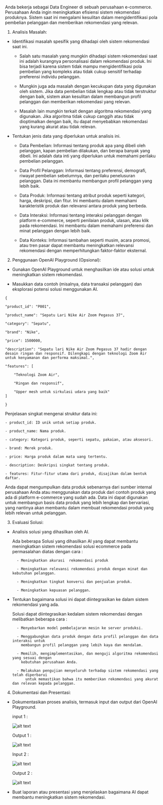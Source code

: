 Anda bekerja sebagai Data Engineer di sebuah perusahaan e-commerce. Perusahaan Anda ingin meningkatkan efisiensi sistem rekomendasi produknya. Sistem saat ini mengalami kesulitan dalam mengidentifikasi pola pembelian pelanggan dan memberikan rekomendasi yang relevan.


1. Analisis Masalah:
    
- Identifikasi masalah spesifik yang dihadapi oleh sistem rekomendasi saat ini.

    - Salah satu masalah yang mungkin dihadapi sistem rekomendasi saat ini adalah kurangnya personalisasi dalam rekomendasi produk. Ini bisa terjadi karena sistem tidak mampu mengidentifikasi pola pembelian yang kompleks atau tidak cukup sensitif terhadap preferensi individu pelanggan.
        
    - Mungkin juga ada masalah dengan kecukupan data yang digunakan oleh sistem. Jika data pembelian tidak lengkap atau tidak terstruktur dengan baik, sistem akan kesulitan dalam membangun profil pelanggan dan memberikan rekomendasi yang relevan.
        
    - Masalah lain mungkin terkait dengan algoritma rekomendasi yang digunakan. Jika algoritma tidak cukup canggih atau tidak dioptimalkan dengan baik, itu dapat menyebabkan rekomendasi yang kurang akurat atau tidak relevan.
    
- Tentukan jenis data yang diperlukan untuk analisis ini.

    - Data Pembelian: Informasi tentang produk apa yang dibeli oleh pelanggan, kapan pembelian dilakukan, dan berapa banyak yang dibeli. Ini adalah data inti yang diperlukan untuk memahami perilaku pembelian pelanggan.

    - Data Profil Pelanggan: Informasi tentang preferensi, demografi, riwayat pembelian sebelumnya, dan perilaku penelusuran pelanggan. Data ini membantu membangun profil pelanggan yang lebih baik.

    - Data Produk: Informasi tentang atribut produk seperti kategori, harga, deskripsi, dan fitur. Ini membantu dalam memahami karakteristik produk dan relevansi antara produk yang berbeda.

    - Data Interaksi: Informasi tentang interaksi pelanggan dengan platform e-commerce, seperti penilaian produk, ulasan, atau klik pada rekomendasi. Ini membantu dalam memahami preferensi dan minat pelanggan dengan lebih baik.

    - Data Konteks: Informasi tambahan seperti musim, acara promosi, atau tren pasar dapat membantu meningkatkan relevansi rekomendasi dengan memperhitungkan faktor-faktor eksternal.

2. Penggunaan OpenAI Playground (Opsional):

- Gunakan OpenAI Playground untuk menghasilkan ide atau solusi untuk meningkatkan sistem rekomendasi.

- Masukkan data contoh (misalnya, data transaksi pelanggan) dan eksplorasi potensi solusi menggunakan AI.
    
```
{

"product_id": "P001",

"product_name": "Sepatu Lari Nike Air Zoom Pegasus 37",

"category": "Sepatu",

"brand": "Nike",

"price": 1500000,

"description": "Sepatu lari Nike Air Zoom Pegasus 37 hadir dengan desain ringan dan responsif. Dilengkapi dengan teknologi Zoom Air untuk kenyamanan dan performa maksimal.",

"features": [

    "Teknologi Zoom Air",

    "Ringan dan responsif",

    "Upper mesh untuk sirkulasi udara yang baik"
]

}
```

Penjelasan singkat mengenai struktur data ini:

    - product_id: ID unik untuk setiap produk.
    
    - product_name: Nama produk.
    
    - category: Kategori produk, seperti sepatu, pakaian, atau aksesori.
    
    - brand: Merek produk.
    
    - price: Harga produk dalam mata uang tertentu.
    
    - description: Deskripsi singkat tentang produk.
    
    - features: Fitur-fitur utama dari produk, disajikan dalam bentuk daftar.
    
Anda dapat mengumpulkan data produk sebenarnya dari sumber internal perusahaan Anda atau menggunakan data produk dari contoh produk yang ada di platform e-commerce yang sudah ada. Data ini dapat digunakan untuk membangun basis data produk yang lebih lengkap dan bervariasi, yang nantinya akan membantu dalam membuat rekomendasi produk yang lebih relevan untuk pelanggan.


3. Evaluasi Solusi:
    
- Analisis solusi yang dihasilkan oleh AI.
    
    Ada beberapa Solusi yang dihasilkan AI yang dapat membantu meningkatkan sistem rekomendasi solusi ecommerce pada permasalahan diatas dengan cara :

        - Meningkatkan akurasi  rekomendasi produk

        - Meningkatkan relevansi rekomendasi produk dengan minat dan kebutuhan pelanggan.

        - Meningkatkan tingkat konversi dan penjualan produk.
        
        - Meningkatkan kepuasan pelanggan.

    
- Tentukan bagaimana solusi ini dapat diintegrasikan ke dalam sistem rekomendasi yang ada.

    Solusi  dapat diintegrasikan kedalam sistem rekomendasi dengan melibatkan beberapa cara :

        - Menyebarkan model pembelajaran mesin ke server produksi.

        - Menggabungkan data produk dengan data profil pelanggan dan data interaksi untuk 
          membangun profil pelanggan yang lebih kaya dan mendalam.

        - Memilih, mengimplementasikan, dan menguji algoritma rekomendasi yang sesuai dengan 
          kebutuhan perusahaan Anda.

        - Melakukan pengujian menyeluruh terhadap sistem rekomendasi yang telah diperbarui 
            untuk memastikan bahwa itu memberikan rekomendasi yang akurat dan relevan kepada pelanggan.
        
4. Dokumentasi dan Presentasi:

- Dokumentasikan proses analisis, termasuk input dan output dari OpenAI Playground.

    input  1 :
        
    ![alt text](https://github.com/ddzikri/de_muhammad-dzikri-rizaldi/blob/main/23_Introduction-AI-on-Data-Engineer/screenshots/input(1)_eksplorasi.png?raw=true)

    Output 1 :

    ![alt text](https://github.com/ddzikri/de_muhammad-dzikri-rizaldi/blob/main/23_Introduction-AI-on-Data-Engineer/screenshots/output(1)_eksplorasi.png?raw=true)
        
    Input 2 :

    ![alt text](https://github.com/ddzikri/de_muhammad-dzikri-rizaldi/blob/main/23_Introduction-AI-on-Data-Engineer/screenshots/input(2)_eksplorasi.png?raw=true)

    Output 2 :

    ![alt text](https://github.com/ddzikri/de_muhammad-dzikri-rizaldi/blob/main/23_Introduction-AI-on-Data-Engineer/screenshots/output(2)_eksplorasi.png?raw=true)

- Buat laporan atau presentasi yang menjelaskan bagaimana AI dapat membantu meningkatkan sistem rekomendasi.